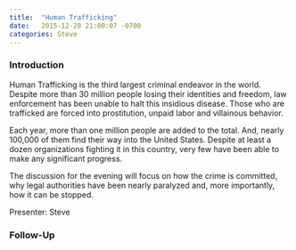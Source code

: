 ```yaml
---
title:  "Human Trafficking"
date:   2015-12-28 21:00:07 -0700
categories: Steve
---
```


### Introduction

Human Trafficking is the third largest criminal endeavor in the world. Despite more than 30 million people losing their identities and freedom, law enforcement has been unable to halt this insidious disease. Those who are trafficked are forced into prostitution, unpaid labor and villainous behavior.

Each year, more than one million people are added to the total. And, nearly 100,000 of them find their way into the United States. Despite at least a dozen organizations fighting it in this country, very few have been able to make any significant progress.

The discussion for the evening will focus on how the crime is committed, why legal authorities have been nearly paralyzed and, more importantly, how it can be stopped.

Presenter: Steve

### Follow-Up

